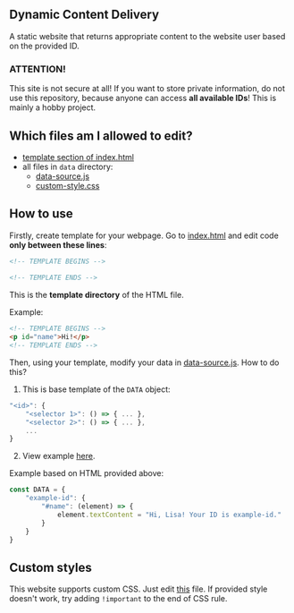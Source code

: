 ## Dynamic Content Delivery

A static website that returns appropriate content to the website user based on the provided ID.

### ATTENTION!
This site is not secure at all! If you want to store private information, do not use this repository, because anyone can access **all available IDs**! This is mainly a hobby project.

## Which files am I allowed to edit?
- [template section of index.html](index.html)
- all files in `data` directory:
    - [data-source.js](data/data-source.js)
    - [custom-style.css](data/custom-style.css)

## How to use
Firstly, create template for your webpage. Go to [index.html](index.html) and edit code **only between these lines**:
```html
<!-- TEMPLATE BEGINS -->
 
<!-- TEMPLATE ENDS -->
```
This is the **template directory** of the HTML file.

Example:
```html
<!-- TEMPLATE BEGINS -->
<p id="name">Hi!</p>           
<!-- TEMPLATE ENDS -->
```

Then, using your template, modify your data in [data-source.js](data/data-source.js).
How to do this?

1. This is base template of the `DATA` object:
```js
"<id>": {
    "<selector 1>": () => { ... },
    "<selector 2>": () => { ... },
    ...
}
```
2. View example [here](data/data-source.example.js).

Example based on HTML provided above:
```js
const DATA = {
    "example-id": {
        "#name": (element) => {
            element.textContent = "Hi, Lisa! Your ID is example-id."
        }
    }
}
```

## Custom styles
This website supports custom CSS. Just edit [this](data/custom-style.css) file.
If provided style doesn't work, try adding `!important` to the end of CSS rule.